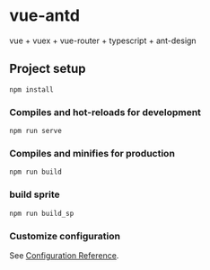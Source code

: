 # vue-antd

vue + vuex + vue-router + typescript + ant-design 



## Project setup
```
npm install
```

### Compiles and hot-reloads for development
```
npm run serve
```

### Compiles and minifies for production
```
npm run build
```

### build sprite
```
npm run build_sp
```


### Customize configuration
See [Configuration Reference](https://cli.vuejs.org/config/).
